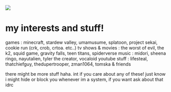 ![](https://i.postimg.cc/6Q2PBT2N/Untitled62-20251005201449.png)

# my interests and stuff!
games : minecraft, stardew valley, umamusume, splatoon, project sekai, cookie run (crk, crob, crtoa. etc..)
tv shows & movies : the worst of evil, the k2, squid game, gravity falls, teen titans, spiderverse
music : midori, sheena ringo, nayutalien, tyler the creator, vocaloid
youtube stuff : lifesteal, thatchiefguy, thedupertrooper, zman1064, tomska & friends

there might be more stuff haha. int if you care about any of these! just know i might hide or block you whenever
im a system, if you want ask about that idrc
